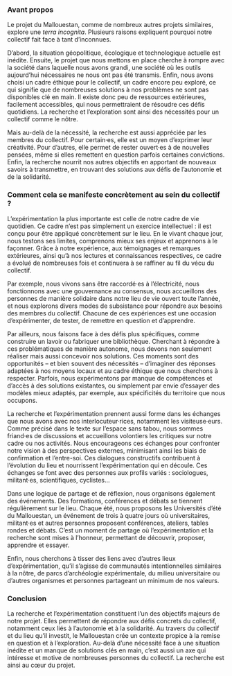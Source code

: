 ### Avant propos
Le projet du Mallouestan, comme de nombreux autres projets similaires, explore une _terra incognita_. Plusieurs raisons expliquent pourquoi notre collectif fait face à tant d’inconnues.

D’abord, la situation géopolitique, écologique et technologique actuelle est inédite. Ensuite, le projet que nous mettons en place cherche à rompre avec la société dans laquelle nous avons grandi, une société où les outils aujourd’hui nécessaires ne nous ont pas été transmis. Enfin, nous avons choisi un cadre éthique pour le collectif, un cadre encore peu exploré, ce qui signifie que de nombreuses solutions à nos problèmes ne sont pas disponibles clé en main. Il existe donc peu de ressources extérieures, facilement accessibles, qui nous permettraient de résoudre ces défis quotidiens. La recherche et l’exploration sont ainsi des nécessités pour un collectif comme le nôtre.

Mais au-delà de la nécessité, la recherche est aussi appréciée par les membres du collectif. Pour certain·es, elle est un moyen d’exprimer leur créativité. Pour d’autres, elle permet de rester ouvert·es à de nouvelles pensées, même si elles remettent en question parfois certaines convictions. Enfin, la recherche nourrit nos autres objectifs en apportant de nouveaux savoirs à transmettre, en trouvant des solutions aux défis de l’autonomie et de la solidarité.

### Comment cela se manifeste concrètement au sein du collectif ?
L’expérimentation la plus importante est celle de notre cadre de vie quotidien. Ce cadre n’est pas simplement un exercice intellectuel : il est conçu pour être appliqué concrètement sur le lieu. En le vivant chaque jour, nous testons ses limites, comprenons mieux ses enjeux et apprenons à le façonner. Grâce à notre expérience, aux témoignages et remarques extérieures, ainsi qu’à nos lectures et connaissances respectives, ce cadre a évolué de nombreuses fois et continuera à se raffiner au fil du vécu du collectif.

Par exemple, nous vivons sans être raccordé·es à l’électricité, nous fonctionnons avec une gouvernance au consensus, nous accueillons des personnes de manière solidaire dans notre lieu de vie ouvert toute l’année, et nous explorons divers modes de subsistance pour répondre aux besoins des membres du collectif. Chacune de ces expériences est une occasion d’expérimenter, de tester, de remettre en question et d’apprendre.

Par ailleurs, nous faisons face à des défis plus spécifiques, comme construire un lavoir ou fabriquer une bibliothèque. Cherchant à répondre à ces problématiques de manière autonome, nous devons non seulement réaliser mais aussi concevoir nos solutions. Ces moments sont des opportunités – et bien souvent des nécessités – d’imaginer des réponses adaptées à nos moyens locaux et au cadre éthique que nous cherchons à respecter. Parfois, nous expérimentons par manque de compétences et d’accès à des solutions existantes, ou simplement par envie d’essayer des modèles mieux adaptés, par exemple, aux spécificités du territoire que nous occupons.

La recherche et l’expérimentation prennent aussi forme dans les échanges que nous avons avec nos interlocuteur·rices, notamment les visiteuse·eurs. Comme précisé dans le texte sur l’espace sans tabou, nous sommes friand·es de discussions et accueillons volontiers les critiques sur notre cadre ou nos activités. Nous encourageons ces échanges pour confronter notre vision à des perspectives externes, minimisant ainsi les biais de confirmation et l’entre-soi. Ces dialogues constructifs contribuent à l’évolution du lieu et nourrissent l’expérimentation qui en découle. Ces échanges se font avec des personnes aux profils variés : sociologues, militant·es, scientifiques, cyclistes…

Dans une logique de partage et de réflexion, nous organisons également des événements. Des formations, conférences et débats se tiennent régulièrement sur le lieu. Chaque été, nous proposons les Universités d’été du Mallouestan, un événement de trois à quatre jours où universitaires, militant·es et autres personnes proposent conférences, ateliers, tables rondes et débats. C’est un moment de partage où l’expérimentation et la recherche sont mises à l’honneur, permettant de découvrir, proposer, apprendre et essayer.

Enfin, nous cherchons à tisser des liens avec d’autres lieux d’expérimentation, qu’il s’agisse de communautés intentionnelles similaires à la nôtre, de parcs d’archéologie expérimentale, du milieu universitaire ou d’autres organismes et personnes partageant un minimum de nos valeurs.

### Conclusion
La recherche et l’expérimentation constituent l’un des objectifs majeurs de notre projet. Elles permettent de répondre aux défis concrets du collectif, notamment ceux liés à l’autonomie et à la solidarité. Au travers du collectif et du lieu qu’il investit, le Mallouestan crée un contexte propice à la remise en question et à l’exploration. Au-delà d’une nécessité face à une situation inédite et un manque de solutions clés en main, c’est aussi un axe qui intéresse et motive de nombreuses personnes du collectif. La recherche est ainsi au cœur du projet.
